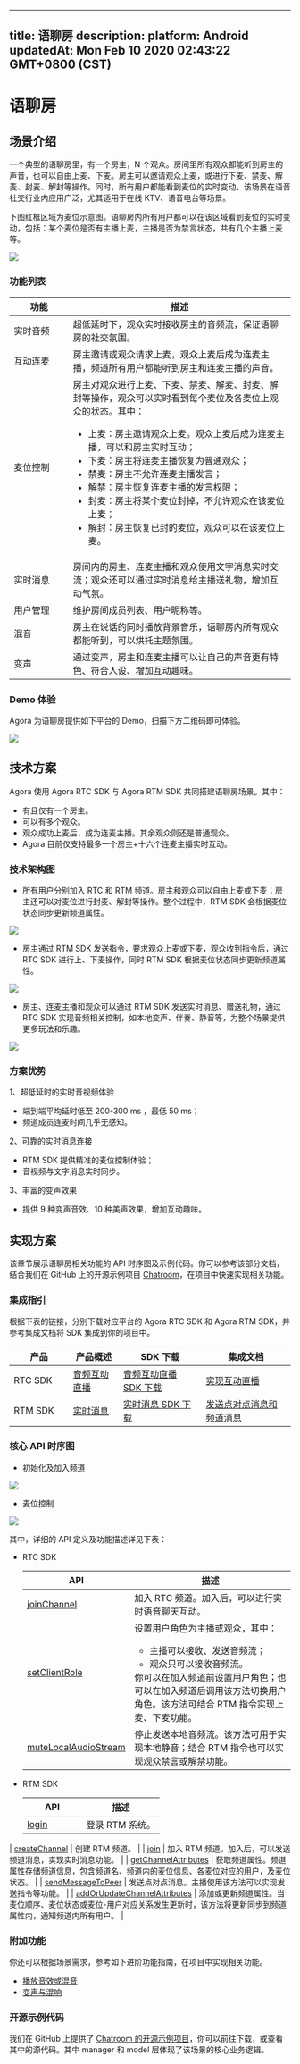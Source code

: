 
---
title: 语聊房
description: 
platform: Android
updatedAt: Mon Feb 10 2020 02:43:22 GMT+0800 (CST)
---
# 语聊房
## 场景介绍

一个典型的语聊房里，有一个房主，N 个观众。房间里所有观众都能听到房主的声音，也可以自由上麦、下麦。房主可以邀请观众上麦，或进行下麦、禁麦、解麦、封麦、解封等操作。同时，所有用户都能看到麦位的实时变动。该场景在语音社交行业内应用广泛，尤其适用于在线 KTV、语音电台等场景。

下图红框区域为麦位示意图。语聊房内所有用户都可以在该区域看到麦位的实时变动，包括：某个麦位是否有主播上麦，主播是否为禁言状态，共有几个主播上麦等。

![](https://web-cdn.agora.io/docs-files/1578301622713)

### 功能列表

<style> table th:first-of-type {     width: 90px; } </style>

| 功能 | 描述 | 
| ---------------- | ---------------- | 
| 实时音频      | 超低延时下，观众实时接收房主的音频流，保证语聊房的社交氛围。      | 
| 互动连麦      | 	房主邀请或观众请求上麦，观众上麦后成为连麦主播，频道所有用户都能听到房主和连麦主播的声音。|
|  麦位控制     | 房主对观众进行上麦、下麦、禁麦、解麦、封麦、解封等操作，观众可以实时看到每个麦位及各麦位上观众的状态。其中：<ul><li>上麦：房主邀请观众上麦。观众上麦后成为连麦主播，可以和房主实时互动；</li><li>下麦：房主将连麦主播恢复为普通观众；</li><li>禁麦：房主不允许连麦主播发言；<li>解禁：房主恢复连麦主播的发言权限；</li><li>封麦：房主将某个麦位封掉，不允许观众在该麦位上麦；</li><li>解封：房主恢复已封的麦位，观众可以在该麦位上麦。</li></ul>|
| 实时消息     | 房间内的房主、连麦主播和观众使用文字消息实时交流；观众还可以通过实时消息给主播送礼物，增加互动气氛。|
| 用户管理     | 维护房间成员列表、用户昵称等。|
| 混音             | 房主在说话的同时播放背景音乐，语聊房内所有观众都能听到，可以烘托主题氛围。|
| 变声             | 通过变声，房主和连麦主播可以让自己的声音更有特色、符合人设、增加互动趣味。|

### Demo 体验

Agora 为语聊房提供如下平台的 Demo，扫描下方二维码即可体验。

![](https://web-cdn.agora.io/docs-files/1578297683177)

## 技术方案

Agora 使用 Agora RTC SDK 与 Agora RTM SDK 共同搭建语聊房场景。其中：

- 有且仅有一个房主。
- 可以有多个观众。
- 观众成功上麦后，成为连麦主播。其余观众则还是普通观众。
- Agora 目前仅支持最多一个房主+十六个连麦主播实时互动。

### 技术架构图

- 所有用户分别加入 RTC 和 RTM 频道。房主和观众可以自由上麦或下麦；房主还可以对麦位进行封麦、解封等操作。整个过程中，RTM SDK 会根据麦位状态同步更新频道属性。

![](https://web-cdn.agora.io/docs-files/1578297738584)

- 房主通过 RTM SDK 发送指令，要求观众上麦或下麦，观众收到指令后，通过 RTC SDK 进行上、下麦操作，同时 RTM SDK 根据麦位状态同步更新频道属性。

![](https://web-cdn.agora.io/docs-files/1578297759490)

- 房主、连麦主播和观众可以通过 RTM SDK 发送实时消息、赠送礼物，通过 RTC SDK 实现音频相关控制，如本地变声、伴奏、静音等，为整个场景提供更多玩法和乐趣。

![](https://web-cdn.agora.io/docs-files/1578297822869)

### 方案优势

1、超低延时的实时音视频体验
- 端到端平均延时低至 200-300 ms ，最低 50 ms；
- 频道成员连麦时间几乎无感知。

2、可靠的实时消息连接
- RTM SDK 提供精准的麦位控制体验；
- 音视频与文字消息实时同步。

3、丰富的变声效果
- 提供 9 种变声音效、10 种美声效果，增加互动趣味。

## 实现方案

该章节展示语聊房相关功能的 API 时序图及示例代码。你可以参考该部分文档，结合我们在 GitHub 上的开源示例项目 [Chatroom](https://github.com/AgoraIO-Usecase/Chatroom/tree/master/Android)，在项目中快速实现相关功能。

### 集成指引

根据下表的链接，分别下载对应平台的 Agora RTC SDK 和 Agora RTM SDK，并参考集成文档将 SDK 集成到你的项目中。

| 产品 | 产品概述 | SDK 下载 | 集成文档 |
| ---------------- | ---------------- | ---------------- | --------------- |
| RTC SDK      | [音频互动直播](../../cn/Audio%20Broadcast/product_live_audio.md)      | [音频互动直播 SDK 下载](https://docs.agora.io/cn/Audio%20Broadcast/downloads)      | [实现互动直播](../../cn/Audio%20Broadcast/start_live_android.md) |
| RTM SDK     | [实时消息](../../cn/Audio%20Broadcast/product_rtm.md) | [实时消息 SDK 下载](https://docs.agora.io/cn/Real-time-Messaging/downloads) | [发送点对点消息和频道消息](../../cn/Audio%20Broadcast/messaging_android.md) |

### 核心 API 时序图

- 初始化及加入频道

![](https://web-cdn.agora.io/docs-files/1578298871815)

- 麦位控制

![](https://web-cdn.agora.io/docs-files/1578298898752)

其中，详细的 API 定义及功能描述详见下表：

- RTC SDK

	| API | 描述 |
	| ---------------- | ---------------- | 
	| [joinChannel](https://docs.agora.io/cn/Audio%20Broadcast/API%20Reference/java/classio_1_1agora_1_1rtc_1_1_rtc_engine.html#a8b308c9102c08cb8dafb4672af1a3b4c)      | 加入 RTC 频道。加入后，可以进行实时语音聊天互动。     | 
	| [setClientRole](https://docs.agora.io/cn/Audio%20Broadcast/API%20Reference/java/classio_1_1agora_1_1rtc_1_1_rtc_engine.html#aa2affa28a23d44d18b6889fba03f47ec)      | 设置用户角色为主播或观众，其中：<ul><li>主播可以接收、发送音频流；</li><li>观众只可以接收音频流。</li></ul>你可以在加入频道前设置用户角色；也可以在加入频道后调用该方法切换用户角色。该方法可结合 RTM 指令实现上麦、下麦功能。 |
	| [muteLocalAudioStream](https://docs.agora.io/cn/Audio%20Broadcast/API%20Reference/java/classio_1_1agora_1_1rtc_1_1_rtc_engine.html#a838a04b744e6fb53bd1548d30bff1302)     | 停止发送本地音频流。该方法可用于实现本地静音；结合 RTM 指令也可以实现观众禁言或解禁功能。 |

- RTM SDK

	| API | 描述 | 
	| ---------------- | ---------------- | 
	| [login](https://docs.agora.io/cn/Audio%20Broadcast/API%20Reference/RTM_java/classio_1_1agora_1_1rtm_1_1_rtm_client.html#a995bb1b1bbfc169ee4248bd37e67b24a)      | 登录 RTM 系统。     | 
 | [createChannel](https://docs.agora.io/cn/Audio%20Broadcast/API%20Reference/RTM_java/classio_1_1agora_1_1rtm_1_1_rtm_client.html#a95ebbd1a1d902572b444fef7853f335a)     | 创建 RTM 频道。 |
 | [join](https://docs.agora.io/cn/Audio%20Broadcast/API%20Reference/RTM_java/classio_1_1agora_1_1rtm_1_1_rtm_channel.html#ad7b321869aac2822b3f88f8c01ce0d40)     | 加入 RTM 频道。加入后，可以发送频道消息，实现实时消息功能。 |
 | [getChannelAttributes](https://docs.agora.io/cn/Audio%20Broadcast/API%20Reference/RTM_java/classio_1_1agora_1_1rtm_1_1_rtm_client.html#a81f14a747a4012815ab4ba8d9e480fb6)     | 获取频道属性。频道属性存储频道信息，包含频道名、频道内的麦位信息、各麦位对应的用户，及麦位状态。 |
 | [sendMessageToPeer](https://docs.agora.io/cn/Audio%20Broadcast/API%20Reference/RTM_java/classio_1_1agora_1_1rtm_1_1_rtm_client.html#a729079805644b3307297fb2e902ab4c9)     | 发送点对点消息。主播使用该方法可以实现发送指令等功能。 |
 | [addOrUpdateChannelAttributes](https://docs.agora.io/cn/Audio%20Broadcast/API%20Reference/RTM_java/classio_1_1agora_1_1rtm_1_1_rtm_client.html#a997a31e6bfe1edc9b6ef58a931ef3f23)     | 添加或更新频道属性。当麦位顺序、麦位状态或麦位-用户对应关系发生更新时，该方法将更新同步到频道属性内，通知频道内所有用户。 |
 
### 附加功能
 
 你还可以根据场景需求，参考如下进阶功能指南，在项目中实现相关功能。
 
 - [播放音效或混音](../../cn/Audio%20Broadcast/audio_effect_mixing_android.md)
 - [变声与混响](../../cn/Audio%20Broadcast/voice_changer_android.md)

### 开源示例代码

我们在 GitHub 上提供了 [Chatroom 的开源示例项目](https://github.com/AgoraIO-Usecase/Chatroom/tree/master/Android)，你可以前往下载，或查看其中的源代码。其中 manager 和 model 层体现了该场景的核心业务逻辑。



